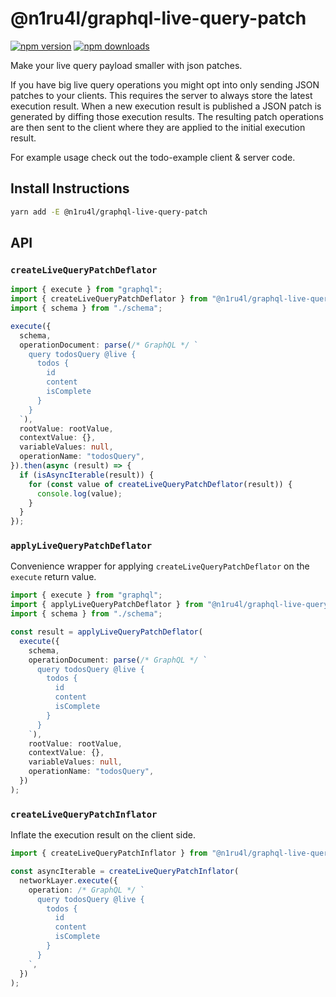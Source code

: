 # @n1ru4l/graphql-live-query-patch

[![npm version](https://img.shields.io/npm/v/@n1ru4l/graphql-live-query-patch.svg)](https://www.npmjs.com/package/@n1ru4l/graphql-live-query-patch) [![npm downloads](https://img.shields.io/npm/dm/@n1ru4l/graphql-live-query-patch.svg)](https://www.npmjs.com/package/@n1ru4l/graphql-live-query-patch)

Make your live query payload smaller with json patches.

If you have big live query operations you might opt into only sending JSON patches to your clients. This requires the server to always store the latest execution result. When a new execution result is published a JSON patch is generated by diffing those execution results.
The resulting patch operations are then sent to the client where they are applied to the initial execution result.

For example usage check out the todo-example client & server code.

## Install Instructions

```bash
yarn add -E @n1ru4l/graphql-live-query-patch
```

## API

### `createLiveQueryPatchDeflator`

```ts
import { execute } from "graphql";
import { createLiveQueryPatchDeflator } from "@n1ru4l/graphql-live-query-patch";
import { schema } from "./schema";

execute({
  schema,
  operationDocument: parse(/* GraphQL */ `
    query todosQuery @live {
      todos {
        id
        content
        isComplete
      }
    }
  `),
  rootValue: rootValue,
  contextValue: {},
  variableValues: null,
  operationName: "todosQuery",
}).then(async (result) => {
  if (isAsyncIterable(result)) {
    for (const value of createLiveQueryPatchDeflator(result)) {
      console.log(value);
    }
  }
});
```

### `applyLiveQueryPatchDeflator`

Convenience wrapper for applying `createLiveQueryPatchDeflator` on the `execute` return value.

```ts
import { execute } from "graphql";
import { applyLiveQueryPatchDeflator } from "@n1ru4l/graphql-live-query-patch";
import { schema } from "./schema";

const result = applyLiveQueryPatchDeflator(
  execute({
    schema,
    operationDocument: parse(/* GraphQL */ `
      query todosQuery @live {
        todos {
          id
          content
          isComplete
        }
      }
    `),
    rootValue: rootValue,
    contextValue: {},
    variableValues: null,
    operationName: "todosQuery",
  })
);
```

### `createLiveQueryPatchInflator`

Inflate the execution result on the client side.

```ts
import { createLiveQueryPatchInflator } from "@n1ru4l/graphql-live-query-patch";

const asyncIterable = createLiveQueryPatchInflator(
  networkLayer.execute({
    operation: /* GraphQL */ `
      query todosQuery @live {
        todos {
          id
          content
          isComplete
        }
      }
    `,
  })
);
```
